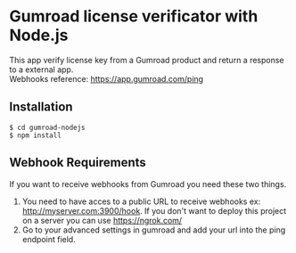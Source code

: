 # Gumroad license verificator with Node.js

This app verify license key from a Gumroad product and return a response to a external app.  
Webhooks reference: https://app.gumroad.com/ping

## Installation

```
$ cd gumroad-nodejs
$ npm install
```

## Webhook Requirements

If you want to receive webhooks from Gumroad you need these two things.

1. You need to have acces to a public URL to receive webhooks ex: http://myserver.com:3900/hook. If you don't want to deploy this project on a server you can use https://ngrok.com/
2. Go to your advanced settings in gumroad and add your url into the ping endpoint field.
